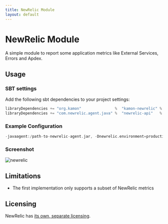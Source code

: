 ```yaml
---
title: NewRelic Module
layout: default
---
```


NewRelic Module
===
A simple module to report some application metrics like External Services, Errors and Apdex. 

## Usage

### SBT settings 

Add the following sbt dependencies to your project settings:

```scala
libraryDependencies += "org.kamon" 				 %  "kamon-newrelic" % "0.1.0"
libraryDependencies += "com.newrelic.agent.java" %  "newrelic-api"   % "3.1.0"
```
### Example Configuration

```scala
-javaagent:/path-to-newrelic-agent.jar, -Dnewrelic.environment=production, -Dnewrelic.config.file=/path-to-newrelic.yml
```

### Screenshot

![newrelic](/assets/img/newrelicdifu2.png "Screenshot NewRelic")


## Limitations
* The first implementation only supports a subset of NewRelic metrics

## Licensing

NewRelic has [its own, separate licensing](http://newrelic.com/terms).


